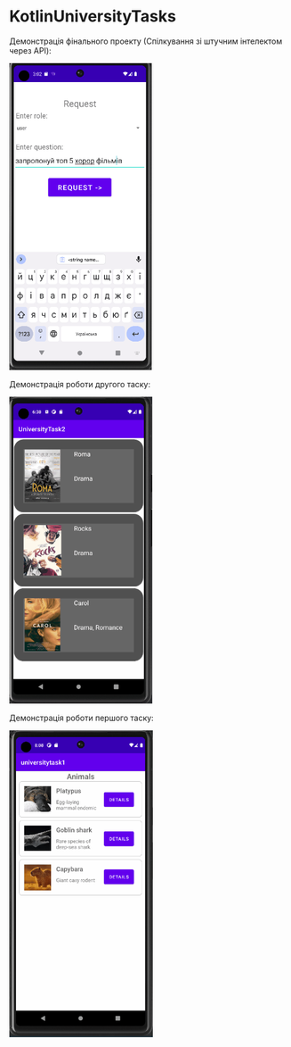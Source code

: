 # KotlinUniversityTasks

Демонстрація фінального проекту (Спілкування зі штучним інтелектом через API):

<img src="https://github.com/OleksandrTolmachov/KotlinUniversityTasks/blob/master/Finalproject/Animation3.gif" height="550"/>

Демонстрація роботи другого таску:

<img src="https://github.com/OleksandrTolmachov/KotlinUniversityTasks/blob/master/UniversityTask2/Animation2.gif" height="550"/>

Демонстрація роботи першого таску:

<img src="https://github.com/OleksandrTolmachov/KotlinUniversityTasks/blob/master/UniversityTask1/Animation.gif" height="550"/>
